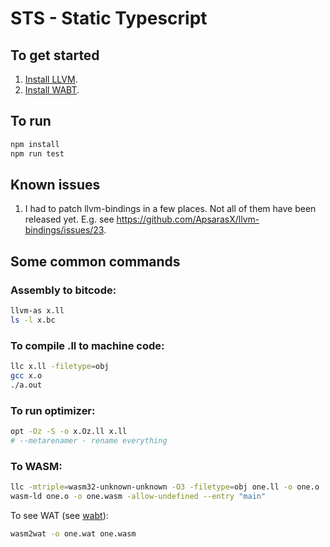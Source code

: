 # STS - Static Typescript

## To get started

1. [Install LLVM](TODO).
2. [Install WABT](https://github.com/WebAssembly/wabt).


## To run

```sh
npm install
npm run test
```


## Known issues

1. I had to patch llvm-bindings in a few places. Not all of them have been released yet. E.g. see https://github.com/ApsarasX/llvm-bindings/issues/23.

## Some common commands

### Assembly to bitcode:

```sh
llvm-as x.ll
ls -l x.bc
```

### To compile .ll to machine code:

```sh
llc x.ll -filetype=obj
gcc x.o
./a.out
```

### To run optimizer:

```sh
opt -Oz -S -o x.Oz.ll x.ll
# --metarenamer - rename everything
```

### To WASM:

```sh
llc -mtriple=wasm32-unknown-unknown -O3 -filetype=obj one.ll -o one.o
wasm-ld one.o -o one.wasm -allow-undefined --entry "main"
```

To see WAT (see [wabt](https://github.com/WebAssembly/wabt)):

```sh
wasm2wat -o one.wat one.wasm
```

